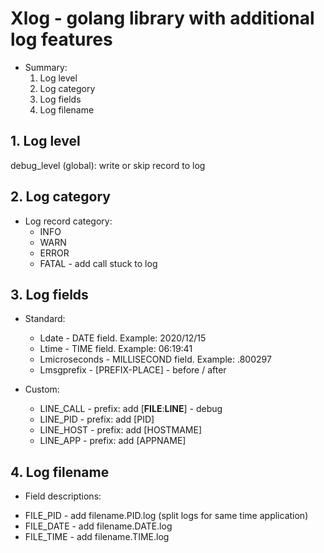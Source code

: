 # Xlog - golang library with additional log features

* Summary:
  1. Log level
  2. Log category
  3. Log fields
  4. Log filename

## 1. Log level
debug_level (global): write or skip record to log

## 2. Log category
* Log record category:
  - INFO
  - WARN
  - ERROR
  - FATAL - add call stuck to log

## 3. Log fields
* Standard:
  - Ldate         - DATE field. Example: 2020/12/15
  - Ltime         - TIME field. Example: 06:19:41
  - Lmicroseconds - MILLISECOND field. Example: .800297
  - Lmsgprefix    - [PREFIX-PLACE] - before / after

* Custom:
  - LINE_CALL - prefix: add [__FILE__:__LINE__] - debug
  - LINE_PID  - prefix: add [PID]
  - LINE_HOST - prefix: add [HOSTMAME]
  - LINE_APP  - prefix: add [APPNAME]

## 4. Log filename
* Field descriptions:
- FILE_PID  - add filename.PID.log (split logs for same time application)
- FILE_DATE - add filename.DATE.log
- FILE_TIME - add filename.TIME.log
